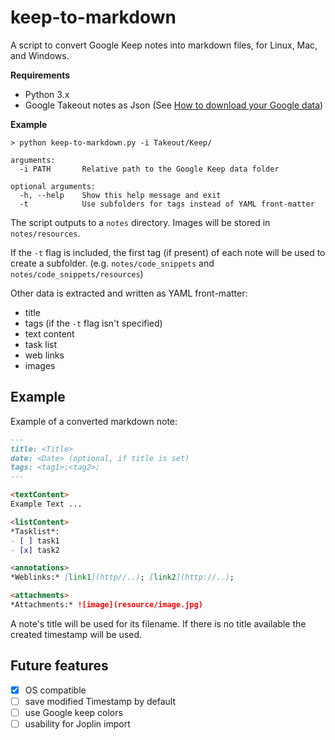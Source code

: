 # keep-to-markdown

A script to convert Google Keep notes into markdown files, for Linux, Mac, and Windows.

**Requirements**

- Python 3.x
- Google Takeout notes as Json (See [How to download your Google data](https://support.google.com/accounts/answer/3024190))

**Example**

```
> python keep-to-markdown.py -i Takeout/Keep/

arguments:
  -i PATH       Relative path to the Google Keep data folder

optional arguments:
  -h, --help    Show this help message and exit
  -t            Use subfolders for tags instead of YAML front-matter
```

The script outputs to a `notes` directory. Images will be stored in `notes/resources`.

If the `-t` flag is included, the first tag (if present) of each note will be used to create a subfolder. (e.g. `notes/code_snippets` and `notes/code_snippets/resources`)

Other data is extracted and written as YAML front-matter:

- title
- tags (if the `-t` flag isn't specified)
- text content
- task list
- web links
- images

## Example

Example of a converted markdown note:

```markdown
---
title: <Title>
date: <Date> (optional, if title is set)
tags: <tag1>;<tag2>;
---

<textContent>
Example Text ...

<listContent>
*Tasklist*:
- [ ] task1
- [x] task2

<annotations>
*Weblinks:* [link1](http//..); [link2](http://..);

<attachments>
*Attachments:* ![image](resource/image.jpg)
```

A note's title will be used for its filename. If there is no title available the created timestamp will be used.

## Future features

- [x] OS compatible
- [ ] save modified Timestamp by default
- [ ] use Google keep colors
- [ ] usability for Joplin import

